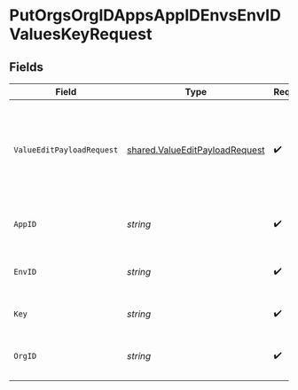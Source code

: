 # PutOrgsOrgIDAppsAppIDEnvsEnvIDValuesKeyRequest


## Fields

| Field                                                                                | Type                                                                                 | Required                                                                             | Description                                                                          |
| ------------------------------------------------------------------------------------ | ------------------------------------------------------------------------------------ | ------------------------------------------------------------------------------------ | ------------------------------------------------------------------------------------ |
| `ValueEditPayloadRequest`                                                            | [shared.ValueEditPayloadRequest](../../models/shared/valueeditpayloadrequest.md)     | :heavy_check_mark:                                                                   | Both `value` and `description` must be supplied. All other fields will be ignored.<br/><br/> |
| `AppID`                                                                              | *string*                                                                             | :heavy_check_mark:                                                                   | The Application ID.<br/><br/>                                                        |
| `EnvID`                                                                              | *string*                                                                             | :heavy_check_mark:                                                                   | The Environment ID.<br/><br/>                                                        |
| `Key`                                                                                | *string*                                                                             | :heavy_check_mark:                                                                   | The key to update.<br/><br/>                                                         |
| `OrgID`                                                                              | *string*                                                                             | :heavy_check_mark:                                                                   | The Organization ID.<br/><br/>                                                       |